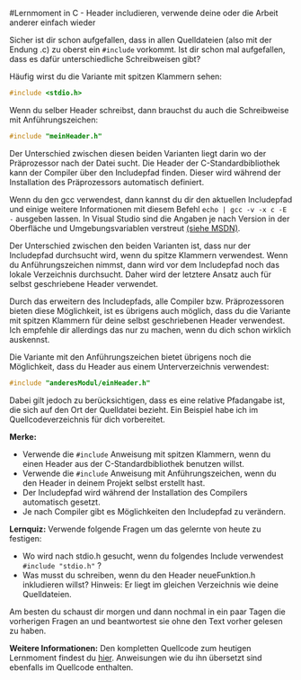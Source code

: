 #Lernmoment in C - Header includieren, verwende deine oder die Arbeit anderer einfach wieder

Sicher ist dir schon aufgefallen, dass in allen Quelldateien (also mit der Endung .c) zu oberst ein `#include` vorkommt. Ist dir schon mal aufgefallen, dass es dafür unterschiedliche Schreibweisen gibt?

Häufig wirst du die Variante mit spitzen Klammern sehen:

```c
#include <stdio.h>
```

Wenn du selber Header schreibst, dann brauchst du auch die Schreibweise mit Anführungszeichen:

```c
#include "meinHeader.h"
```

Der Unterschied zwischen diesen beiden Varianten liegt darin wo der Präprozessor nach der Datei sucht. Die Header der C-Standardbibliothek kann der Compiler über den Includepfad finden. Dieser wird während der Installation des Präprozessors automatisch definiert.

Wenn du den gcc verwendest, dann kannst du dir den aktuellen Includepfad und einige weitere Informationen mit diesem Befehl `echo | gcc -v -x c -E -` ausgeben lassen. In Visual Studio sind die Angaben je nach Version in der Oberfläche und Umgebungsvariablen verstreut [(siehe MSDN)](https://msdn.microsoft.com/de-de/library/36k2cdd4.aspx)\.

Der Unterschied zwischen den beiden Varianten ist, dass nur der Includepfad durchsucht wird, wenn du spitze Klammern verwendest. Wenn du Anführungszeichen nimmst, dann wird vor dem Includepfad noch das lokale Verzeichnis durchsucht. Daher wird der letztere Ansatz auch für selbst geschriebene Header verwendet.

Durch das erweitern des Includepfads, alle Compiler bzw. Präprozessoren bieten diese Möglichkeit, ist es übrigens auch möglich, dass du die Variante mit spitzen Klammern für deine selbst geschriebenen Header verwendest. Ich empfehle dir allerdings das nur zu machen, wenn du dich schon wirklich auskennst.

Die Variante mit den Anführungszeichen bietet übrigens noch die Möglichkeit, dass du Header aus einem Unterverzeichnis verwendest:

```c
#include "anderesModul/einHeader.h"
```

Dabei gilt jedoch zu berücksichtigen, dass es eine relative Pfadangabe ist, die sich auf den Ort der Quelldatei bezieht. Ein Beispiel habe ich im Quellcodeverzeichnis für dich vorbereitet.

**Merke:**

-	Verwende die `#include` Anweisung mit spitzen Klammern, wenn du einen Header aus der C-Standardbibliothek benutzen willst.
-	Verwende die `#include` Anweisung mit Anführungszeichen, wenn du den Header in deinem Projekt selbst erstellt hast.
-	Der Includepfad wird während der Installation des Compilers automatisch gesetzt.
-	Je nach Compiler gibt es Möglichkeiten den Includepfad zu verändern.

**Lernquiz:** Verwende folgende Fragen um das gelernte von heute zu festigen:

-	Wo wird nach stdio.h gesucht, wenn du folgendes Include verwendest `#include "stdio.h"` ?
-	Was musst du schreiben, wenn du den Header neueFunktion.h inkludieren willst? Hinweis: Er liegt im gleichen Verzeichnis wie deine Quelldateien.

Am besten du schaust dir morgen und dann nochmal in ein paar Tagen die vorherigen Fragen an und beantwortest sie ohne den Text vorher gelesen zu haben.

**Weitere Informationen:** Den kompletten Quellcode zum heutigen Lernmoment findest du [hier](https://github.com/inginform/lernmomente/tree/master/C_HeaderIncludieren). Anweisungen wie du ihn übersetzt sind ebenfalls im Quellcode enthalten.
